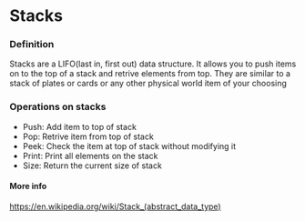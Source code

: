 # Stacks
### Definition
Stacks are a LIFO(last in, first out) data structure. It allows you to push items on to the top of a stack and retrive elements from top. They are similar to a stack of plates or cards or any other physical world item of your choosing 


### Operations on stacks
* Push: Add item to top of stack
* Pop: Retrive item from top of stack
* Peek: Check the item at top of stack without modifying it
* Print: Print all elements on the stack
* Size: Return the current size of stack

#### More info
<https://en.wikipedia.org/wiki/Stack_(abstract_data_type)>
